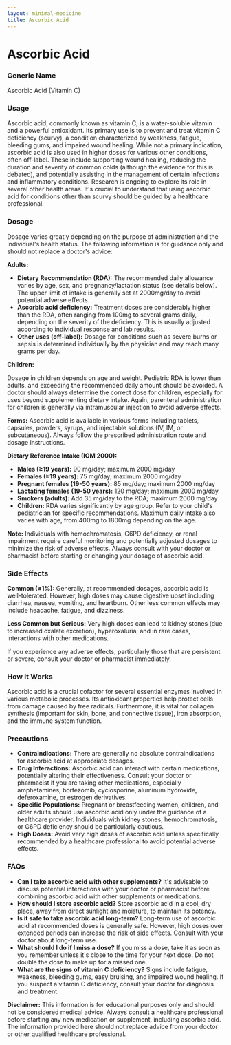 ```yaml
---
layout: minimal-medicine
title: Ascorbic Acid
---
```


# Ascorbic Acid
### Generic Name
Ascorbic Acid (Vitamin C)

### Usage
Ascorbic acid, commonly known as vitamin C, is a water-soluble vitamin and a powerful antioxidant. Its primary use is to prevent and treat vitamin C deficiency (scurvy), a condition characterized by weakness, fatigue, bleeding gums, and impaired wound healing.  While not a primary indication,  ascorbic acid is also used in higher doses for various other conditions, often off-label. These include supporting wound healing,  reducing the duration and severity of common colds (although the evidence for this is debated), and potentially assisting in the management of certain infections and inflammatory conditions.  Research is ongoing to explore its role in several other health areas.  It's crucial to understand that using ascorbic acid for conditions other than scurvy should be guided by a healthcare professional.

### Dosage

Dosage varies greatly depending on the purpose of administration and the individual's health status.  The following information is for guidance only and should not replace a doctor's advice:

**Adults:**

* **Dietary Recommendation (RDA):**  The recommended daily allowance varies by age, sex, and pregnancy/lactation status (see details below).  The upper limit of intake is generally set at 2000mg/day to avoid potential adverse effects.
* **Ascorbic acid deficiency:**  Treatment doses are considerably higher than the RDA, often ranging from 100mg to several grams daily, depending on the severity of the deficiency. This is usually adjusted according to individual response and lab results.
* **Other uses (off-label):** Dosage for conditions such as severe burns or sepsis is determined individually by the physician and may reach many grams per day.

**Children:**

Dosage in children depends on age and weight. Pediatric RDA is lower than adults, and exceeding the recommended daily amount should be avoided.  A doctor should always determine the correct dose for children, especially for uses beyond supplementing dietary intake.  Again, parenteral administration for children is generally via intramuscular injection to avoid adverse effects.

**Forms:** Ascorbic acid is available in various forms including tablets, capsules, powders, syrups, and injectable solutions (IV, IM, or subcutaneous).  Always follow the prescribed administration route and dosage instructions.


**Dietary Reference Intake (IOM 2000):**

* **Males (≥19 years):** 90 mg/day; maximum 2000 mg/day
* **Females (≥19 years):** 75 mg/day; maximum 2000 mg/day
* **Pregnant females (19-50 years):** 85 mg/day; maximum 2000 mg/day
* **Lactating females (19-50 years):** 120 mg/day; maximum 2000 mg/day
* **Smokers (adults):** Add 35 mg/day to the RDA; maximum 2000 mg/day
* **Children:** RDA varies significantly by age group. Refer to your child's pediatrician for specific recommendations.  Maximum daily intake also varies with age, from 400mg to 1800mg depending on the age.

**Note:**  Individuals with hemochromatosis, G6PD deficiency, or renal impairment require careful monitoring and potentially adjusted dosages to minimize the risk of adverse effects.  Always consult with your doctor or pharmacist before starting or changing your dosage of ascorbic acid.


### Side Effects

**Common (≥1%):**  Generally, at recommended dosages, ascorbic acid is well-tolerated. However, high doses may cause digestive upset including diarrhea, nausea, vomiting, and heartburn.  Other less common effects may include headache, fatigue, and dizziness.

**Less Common but Serious:**  Very high doses can lead to kidney stones (due to increased oxalate excretion), hyperoxaluria, and in rare cases, interactions with other medications.


If you experience any adverse effects, particularly those that are persistent or severe, consult your doctor or pharmacist immediately.

### How it Works

Ascorbic acid is a crucial cofactor for several essential enzymes involved in various metabolic processes.  Its antioxidant properties help protect cells from damage caused by free radicals.  Furthermore, it is vital for collagen synthesis (important for skin, bone, and connective tissue), iron absorption, and the immune system function.

### Precautions

* **Contraindications:** There are generally no absolute contraindications for ascorbic acid at appropriate dosages.
* **Drug Interactions:** Ascorbic acid can interact with certain medications, potentially altering their effectiveness. Consult your doctor or pharmacist if you are taking other medications, especially amphetamines, bortezomib, cyclosporine, aluminum hydroxide, deferoxamine, or estrogen derivatives.
* **Specific Populations:**  Pregnant or breastfeeding women, children, and older adults should use ascorbic acid only under the guidance of a healthcare provider. Individuals with kidney stones, hemochromatosis, or G6PD deficiency should be particularly cautious.
* **High Doses:**  Avoid very high doses of ascorbic acid unless specifically recommended by a healthcare professional to avoid potential adverse effects.

### FAQs

* **Can I take ascorbic acid with other supplements?**  It's advisable to discuss potential interactions with your doctor or pharmacist before combining ascorbic acid with other supplements or medications.
* **How should I store ascorbic acid?**  Store ascorbic acid in a cool, dry place, away from direct sunlight and moisture, to maintain its potency.
* **Is it safe to take ascorbic acid long-term?**  Long-term use of ascorbic acid at recommended doses is generally safe. However, high doses over extended periods can increase the risk of side effects. Consult with your doctor about long-term use.
* **What should I do if I miss a dose?**  If you miss a dose, take it as soon as you remember unless it's close to the time for your next dose. Do not double the dose to make up for a missed one.
* **What are the signs of vitamin C deficiency?**  Signs include fatigue, weakness, bleeding gums, easy bruising, and impaired wound healing. If you suspect a vitamin C deficiency, consult your doctor for diagnosis and treatment.


**Disclaimer:** This information is for educational purposes only and should not be considered medical advice.  Always consult a healthcare professional before starting any new medication or supplement, including ascorbic acid.  The information provided here should not replace advice from your doctor or other qualified healthcare professional.
